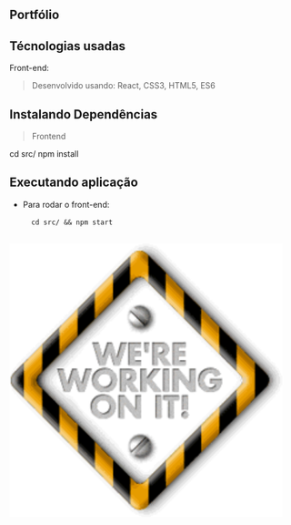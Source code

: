 ## Portfólio
 
## Técnologias usadas

Front-end:

> Desenvolvido usando: React, CSS3, HTML5, ES6


## Instalando Dependências

> Frontend

cd src/
npm install

##  Executando aplicação
 
    
-   Para rodar o front-end:
    
    ```
      cd src/ && npm start


<p>
    <img src="src/images/giphy.gif" width="480" height="480" frameBorder="0" class="giphy-embed" allowFullScreen />
</p>